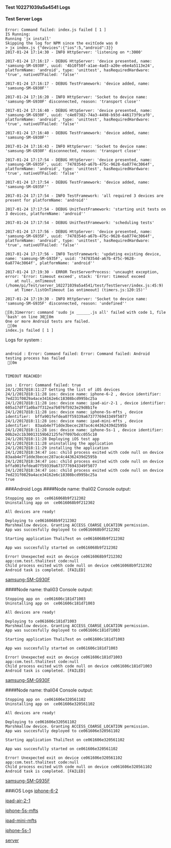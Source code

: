 #### Test 102271039a5a4541 Logs

#### Test Server Logs
```
Error: Command failed: index.js failed [ 1 ]
IS Running:
Running 'jx install'
Skipping the log for NPM since the exitCode was 0
> jx index.js {"devices":{"ios":5,"android":3}}
2017-01-24 17:14:30 - INFO HttpServer: 'listening on *:3000'

2017-01-24 17:16:17 - DEBUG HttpServer: 'device presented, name: 'samsung-SM-G930F', uuid: '4b10f50f-a1ae-4ad3-a20e-e6e4a5113e24', platformName: 'android', type: 'unittest', hasRequiredHardware: 'true', nativeUTFailed: 'false''

2017-01-24 17:16:17 - DEBUG TestFramework: 'device added, name: 'samsung-SM-G930F''

2017-01-24 17:16:20 - INFO HttpServer: 'Socket to device name: 'samsung-SM-G930F' disconnected, reason: 'transport close''

2017-01-24 17:16:40 - DEBUG HttpServer: 'device presented, name: 'samsung-SM-G930F', uuid: 'c4e07382-74a3-4498-b93d-446173f9caf0', platformName: 'android', type: 'unittest', hasRequiredHardware: 'true', nativeUTFailed: 'false''

2017-01-24 17:16:40 - DEBUG TestFramework: 'device added, name: 'samsung-SM-G930F''

2017-01-24 17:16:43 - INFO HttpServer: 'Socket to device name: 'samsung-SM-G930F' disconnected, reason: 'transport close''

2017-01-24 17:17:54 - DEBUG HttpServer: 'device presented, name: 'samsung-SM-G935F', uuid: '7478354d-a67b-475c-9628-6a8774c3064f', platformName: 'android', type: 'unittest', hasRequiredHardware: 'true', nativeUTFailed: 'false''

2017-01-24 17:17:54 - DEBUG TestFramework: 'device added, name: 'samsung-SM-G935F''

2017-01-24 17:17:54 - INFO TestFramework: 'all required 3 devices are present for platformName: 'android''

2017-01-24 17:17:54 - DEBUG UnitTestFramework: 'starting unit tests on 3 devices, platformName: 'android''

2017-01-24 17:17:54 - DEBUG UnitTestFramework: 'scheduling tests'

2017-01-24 17:17:56 - DEBUG HttpServer: 'device presented, name: 'samsung-SM-G935F', uuid: '7478354d-a67b-475c-9628-6a8774c3064f', platformName: 'android', type: 'unittest', hasRequiredHardware: 'true', nativeUTFailed: 'false''

2017-01-24 17:17:56 - INFO TestFramework: 'updating existing device, name: 'samsung-SM-G935F', uuid: '7478354d-a67b-475c-9628-6a8774c3064f', platformName: 'android''

2017-01-24 17:19:30 - ERROR TestServerProcess: 'uncaught exception, error: 'Error: timeout exceed', stack: 'Error: timeout exceed
    at null._onTimeout (/home/pi/Test/server_102271039a5a4541/test/TestServer/index.js:45:9)
    at Timer.listOnTimeout [as ontimeout] (timers.js:120:15)''

2017-01-24 17:19:30 - INFO HttpServer: 'Socket to device name: 'samsung-SM-G935F' disconnected, reason: 'undefined''

[0;31merror: command 'sudo jx ______.js all' failed with code 1, file 'bash' on line 30[0m
One or more Android tests are failed.
 [0m
index.js failed [ 1 ]

```


Logs for system : 
```

android : Error: Command failed: Error: Command failed: Android testing process has failed
 [0m


TIMEOUT REACHED!

ios : Error: Command failed: true
24/1/2017@18:11:27 Getting the list of iOS devices 
24/1/2017@18:11:28 ios: device name: iphone-6-2 , device identifier:  7ed231f0829a4ace34162e6c18308bcd995bc25a
24/1/2017@18:11:28 ios: device name: ipad-air-2-1 , device identifier:  605a17dff1a0ba7f312ea7b076f5923e29d8b1fe
24/1/2017@18:11:28 ios: device name: iphone-5s-mfts , device identifier:  bffa901fefdea07f59339a6737776943349f5077
24/1/2017@18:11:28 ios: device name: ipad-mini-mfts , device identifier:  83aab4e7f1dde3becec287ac4c44362439d2595b
24/1/2017@18:11:28 ios: device name: iphone-5s-1 , device identifier:  00b2e2c1b30013159b62125fe7f097bdcc055c10
24/1/2017@18:11:28 Deploying iOS test app 
24/1/2017@18:11:28 uninstalling the application 
24/1/2017@18:11:29 installing the application 
24/1/2017@18:34:47 ios: child process exited with code null on device 83aab4e7f1dde3becec287ac4c44362439d2595b 
24/1/2017@18:34:47 ios: child process exited with code null on device bffa901fefdea07f59339a6737776943349f5077 
24/1/2017@18:34:47 ios: child process exited with code null on device 7ed231f0829a4ace34162e6c18308bcd995bc25a 
true

```
###Android Logs
####Node name: thali02
Console output:
```
Stopping app on  ce0616068b9f212302
Uninstalling app on  ce0616068b9f212302

All devices are ready!

Deploying to ce0616068b9f212302
Marshmallow device. Granting ACCESS_COARSE_LOCATION permission.
App was succesfully deployed to ce0616068b9f212302

Starting application ThaliTest on ce0616068b9f212302

App was succesfully started on ce0616068b9f212302

Error! Unexpected exit on device ce0616068b9f212302 app:com.test.thalitest code:null 
Child process exited with code null on device ce0616068b9f212302
Android task is completed. [FAILED]
```
[samsung-SM-G930F](https://github.com/ThaliTester/TestResults/blob/102271039a5a4541_Update_BtLib_version_evabishchevich/thali02_samsung-SM-G930F.md)

####Node name: thali03
Console output:
```
Stopping app on  ce061606c181d71003
Uninstalling app on  ce061606c181d71003

All devices are ready!

Deploying to ce061606c181d71003
Marshmallow device. Granting ACCESS_COARSE_LOCATION permission.
App was succesfully deployed to ce061606c181d71003

Starting application ThaliTest on ce061606c181d71003

App was succesfully started on ce061606c181d71003

Error! Unexpected exit on device ce061606c181d71003 app:com.test.thalitest code:null 
Child process exited with code null on device ce061606c181d71003
Android task is completed. [FAILED]
```
[samsung-SM-G930F](https://github.com/ThaliTester/TestResults/blob/102271039a5a4541_Update_BtLib_version_evabishchevich/thali03_samsung-SM-G930F.md)

####Node name: thali04
Console output:
```
Stopping app on  ce061606e320561102
Uninstalling app on  ce061606e320561102

All devices are ready!

Deploying to ce061606e320561102
Marshmallow device. Granting ACCESS_COARSE_LOCATION permission.
App was succesfully deployed to ce061606e320561102

Starting application ThaliTest on ce061606e320561102

App was succesfully started on ce061606e320561102

Error! Unexpected exit on device ce061606e320561102 app:com.test.thalitest code:null 
Child process exited with code null on device ce061606e320561102
Android task is completed. [FAILED]
```
[samsung-SM-G935F](https://github.com/ThaliTester/TestResults/blob/102271039a5a4541_Update_BtLib_version_evabishchevich/thali04_samsung-SM-G935F.md)


###iOS Logs
[iphone-6-2](https://github.com/ThaliTester/TestResults/blob/102271039a5a4541_Update_BtLib_version_evabishchevich/iOS_iphone-6-2.md)

[ipad-air-2-1](https://github.com/ThaliTester/TestResults/blob/102271039a5a4541_Update_BtLib_version_evabishchevich/iOS_ipad-air-2-1.md)

[iphone-5s-mfts](https://github.com/ThaliTester/TestResults/blob/102271039a5a4541_Update_BtLib_version_evabishchevich/iOS_iphone-5s-mfts.md)

[ipad-mini-mfts](https://github.com/ThaliTester/TestResults/blob/102271039a5a4541_Update_BtLib_version_evabishchevich/iOS_ipad-mini-mfts.md)

[iphone-5s-1](https://github.com/ThaliTester/TestResults/blob/102271039a5a4541_Update_BtLib_version_evabishchevich/iOS_iphone-5s-1.md)

[server](https://github.com/ThaliTester/TestResults/blob/102271039a5a4541_Update_BtLib_version_evabishchevich/iOS_server.md)




